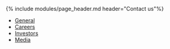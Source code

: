 {% include modules/page_header.md header="Contact us"%}
<div class="bg-faded bg-tabs">
  <div class="container">
    <ul class="nav nav-tabs row pt-3" role="navigation">
      <li class="nav-item col-md-3 text-center">
        <a class="nav-link {% if page.permalink == '/contact/' %} active {% endif %}" href="/contact">General</a>
      </li>
      <li class="nav-item col-md-3 text-center">
        <a class="nav-link {% if page.permalink contains 'careers' %} active {% endif %}" href="/contact/careers">Careers</a>
      </li>
      <li class="nav-item col-md-3 text-center">
        <a class="nav-link {% if page.permalink contains 'investors' %} active {% endif %}" href="/contact/investors">Investors</a>
      </li>
      <li class="nav-item col-md-3 text-center">
        <a class="nav-link {% if page.permalink contains 'media' %} active {% endif %}" href="/contact/media">Media</a>
      </li>
    </ul>
  </div>
</div>
